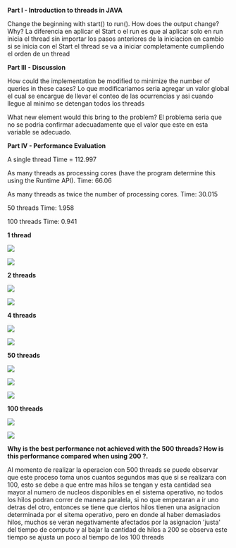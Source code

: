 **Part I - Introduction to threads in JAVA**

Change the beginning with start() to run(). How does the output change? Why?
La diferencia en aplicar el Start o el run es que al aplicar solo en run inicia el thread sin importar los pasos anteriores de la iniciacion
en cambio si se inicia con el Start el thread se va a iniciar completamente cumpliendo el orden de un thread

**Part III - Discussion**

How could the implementation be modified to minimize the number of queries in these cases?
Lo que modificariamos seria agregar un valor global el cual se encargue de llevar el conteo de las ocurrencias y asi cuando llegue al minimo se detengan todos los threads

What new element would this bring to the problem?
El problema seria que no se podria confirmar adecuadamente que el valor que este en esta variable se adecuado.


**Part IV - Performance Evaluation** 

A single thread Time = 112.997

As many threads as processing cores (have the program determine this using the Runtime API). Time: 66.06

As many threads as twice the number of processing cores. Time: 30.015

50 threads Time: 1.958

100 threads Time: 0.941


**1 thread**

![](Images/Imagen1.png)

![](Images/imagen2.png)


**2 threads**

![](Images/imagen3.png)

![](Images/imagen4.png)


**4 threads** 

![](Images/imagen5.png)

![](Images/imagen6.png)


**50 threads** 

![](Images/imagen7.png)

![](Images/imagen8.png)

![](Images/imagen9.png)


**100 threads**

![](Images/imagen10.png)

![](Images/imagen11.png)


**Why is the best performance not achieved with the 500 threads? How is this performance compared when using 200 ?.**

Al momento de realizar la operacion con 500 threads se puede observar que este proceso toma unos cuantos segundos mas que si se realizara con 100, esto se debe a que entre mas hilos se tengan y esta cantidad sea mayor al numero de nucleos disponibles en el sistema operativo, no todos los hilos podran correr de manera paralela, si no que empezaran a ir uno detras del otro, entonces se tiene que ciertos hilos tienen una asignacion determinada por el sitema operativo, pero en donde al haber demasiados hilos, muchos se veran negativamente afectados por la asignacion 'justa' del tiempo de computo y al bajar la cantidad de hilos a 200 se observa este tiempo se ajusta un poco al tiempo de los 100 threads



